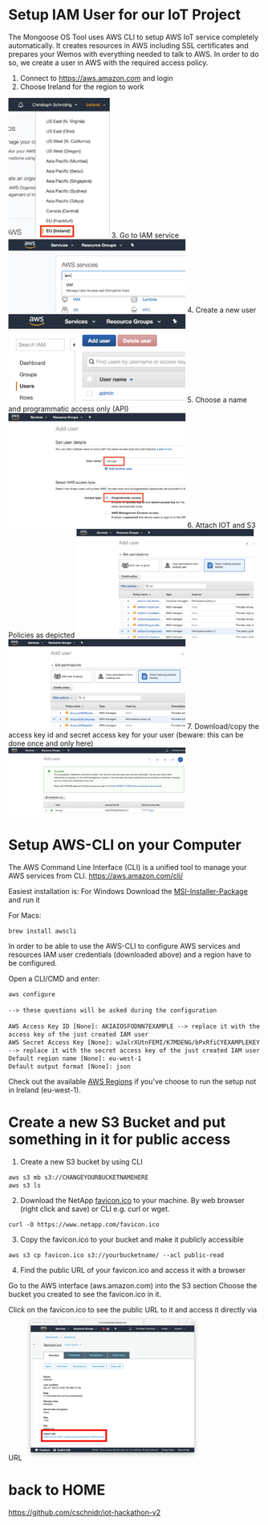 # Setup IAM User for our IoT Project

The Mongoose OS Tool uses AWS CLI to setup AWS IoT service completely automatically. It creates resources in AWS including SSL certificates and prepares your Wemos with everything needed to talk to AWS.
In order to do so, we create a user in AWS with the required access policy. 

1. Connect to https://aws.amazon.com and login
2. Choose Ireland for the region to work
<img src="https://github.com/cschnidr/iot-hackathon-v2/blob/master/images/3-iamuser-1.png" width="40%">
3. Go to IAM service
<img src="https://github.com/cschnidr/iot-hackathon-v2/blob/master/images/3-iamuser-2.png" width="70%">
4. Create a new user
<img src="https://github.com/cschnidr/iot-hackathon-v2/blob/master/images/3-iamuser-3.png" width="70%">
5. Choose a name and programmatic access only (API)
<img src="https://github.com/cschnidr/iot-hackathon-v2/blob/master/images/3-iamuser-4.png" width="70%">
6. Attach IOT and S3 Policies as depicted
<img src="https://github.com/cschnidr/iot-hackathon-v2/blob/master/images/3-iamuser-5.png" width="70%">
<img src="https://github.com/cschnidr/iot-hackathon-v2/blob/master/images/3-iamuser-6.png" width="70%">
7. Download/copy the access key id and secret access key for your user (beware: this can be done once and only here)
<img src="https://github.com/cschnidr/iot-hackathon-v2/blob/master/images/3-iamuser-7.png" width="70%">


# Setup AWS-CLI on your Computer

The AWS Command Line Interface (CLI) is a unified tool to manage your AWS services from CLI. https://aws.amazon.com/cli/

Easiest installation is:
For Windows
Download the [MSI-Installer-Package](https://docs.aws.amazon.com/cli/latest/userguide/awscli-install-windows.html#install-msi-on-windows) and run it

For Macs:
```
brew install awscli
```

In order to be able to use the AWS-CLI to configure AWS services and resources  IAM user credentials (downloaded above) and a region have to be configured.

Open a CLI/CMD and enter:
```
aws configure

--> these questions will be asked during the configuration

AWS Access Key ID [None]: AKIAIOSFODNN7EXAMPLE --> replace it with the access key of the just created IAM user
AWS Secret Access Key [None]: wJalrXUtnFEMI/K7MDENG/bPxRfiCYEXAMPLEKEY --> replace it with the secret access key of the just created IAM user
Default region name [None]: eu-west-1
Default output format [None]: json
```

Check out the available [AWS Regions](https://docs.aws.amazon.com/AWSEC2/latest/UserGuide/using-regions-availability-zones.html#concepts-available-regions) if you've choose to run the setup not in Ireland (eu-west-1).



# Create a new S3 Bucket and put something in it for public access

1. Create a new S3 bucket by using CLI
```
aws s3 mb s3://CHANGEYOURBUCKETNAMEHERE
aws s3 ls
```

2. Download the NetApp [favicon.ico](https://www.netapp.com/favicon.ico) to your machine. By web browser (right click and save) or CLI e.g. curl or wget.
```
curl -O https://www.netapp.com/favicon.ico
```
3. Copy the favicon.ico to your bucket and make it publicly accessible
```
aws s3 cp favicon.ico s3://yourbucketname/ --acl public-read
```

4. Find the public URL of your favicon.ico and access it with a browser

Go to the AWS interface (aws.amazon.com) into the S3 section
Choose the bucket you created to see the favicon.ico in it.

Click on the favicon.ico to see the public URL to it and access it directly via URL
<img src="https://github.com/cschnidr/iot-hackathon-v2/blob/master/images/3-s3-2.png" width="70%">


# back to HOME
https://github.com/cschnidr/iot-hackathon-v2
